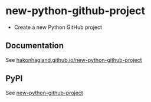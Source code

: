 # new-python-github-project

- Create a new Python GitHub project

## Documentation

See [hakonhagland.github.io/new-python-github-project](https://hakonhagland.github.io/new-python-github-project)

## PyPI

See [new-python-github-project](https://pypi.org/project/new-python-github-project/)

